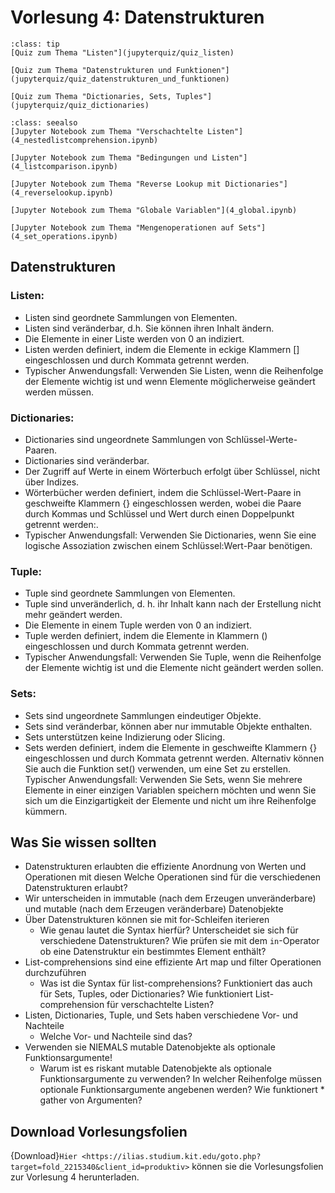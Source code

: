 # Vorlesung 4: Datenstrukturen

```{admonition} Hier geht zum Quiz...
:class: tip
[Quiz zum Thema "Listen"](jupyterquiz/quiz_listen)

[Quiz zum Thema "Datenstrukturen und Funktionen"](jupyterquiz/quiz_datenstrukturen_und_funktionen)

[Quiz zum Thema "Dictionaries, Sets, Tuples"](jupyterquiz/quiz_dictionaries)

```

```{admonition} Beispiele und Vertiefung
:class: seealso
[Jupyter Notebook zum Thema "Verschachtelte Listen"](4_nestedlistcomprehension.ipynb)

[Jupyter Notebook zum Thema "Bedingungen und Listen"](4_listcomparison.ipynb)

[Jupyter Notebook zum Thema "Reverse Lookup mit Dictionaries"](4_reverselookup.ipynb)

[Jupyter Notebook zum Thema "Globale Variablen"](4_global.ipynb)

[Jupyter Notebook zum Thema "Mengenoperationen auf Sets"](4_set_operations.ipynb)
```

## Datenstrukturen
### Listen:

* Listen sind geordnete Sammlungen von Elementen.
* Listen sind veränderbar, d.h. Sie können ihren Inhalt ändern.
* Die Elemente in einer Liste werden von 0 an indiziert.
* Listen werden definiert, indem die Elemente in eckige Klammern [] eingeschlossen und durch Kommata getrennt werden.
* Typischer Anwendungsfall: Verwenden Sie Listen, wenn die Reihenfolge der Elemente wichtig ist und wenn Elemente möglicherweise geändert werden müssen.

### Dictionaries:
* Dictionaries sind ungeordnete Sammlungen von Schlüssel-Werte-Paaren.
* Dictionaries sind veränderbar.
* Der Zugriff auf Werte in einem Wörterbuch erfolgt über Schlüssel, nicht über Indizes.
* Wörterbücher werden definiert, indem die Schlüssel-Wert-Paare in geschweifte Klammern {} eingeschlossen werden, wobei die Paare durch Kommas und Schlüssel und Wert durch einen Doppelpunkt getrennt werden:.
* Typischer Anwendungsfall: Verwenden Sie Dictionaries, wenn Sie eine logische Assoziation zwischen einem Schlüssel:Wert-Paar benötigen.

### Tuple:
* Tuple sind geordnete Sammlungen von Elementen.
* Tuple sind unveränderlich, d. h. ihr Inhalt kann nach der Erstellung nicht mehr geändert werden.
* Die Elemente in einem Tuple werden von 0 an indiziert.
* Tuple werden definiert, indem die Elemente in Klammern () eingeschlossen und durch Kommata getrennt werden.
* Typischer Anwendungsfall: Verwenden Sie Tuple, wenn die Reihenfolge der Elemente wichtig ist und die Elemente nicht geändert werden sollen.

### Sets:
* Sets sind ungeordnete Sammlungen eindeutiger Objekte.
* Sets sind veränderbar, können aber nur immutable Objekte enthalten.
* Sets unterstützen keine Indizierung oder Slicing.
* Sets werden definiert, indem die Elemente in geschweifte Klammern {} eingeschlossen und durch Kommata getrennt werden. Alternativ können Sie auch die Funktion set() verwenden, um eine Set zu erstellen.
Typischer Anwendungsfall: Verwenden Sie Sets, wenn Sie mehrere Elemente in einer einzigen Variablen speichern möchten und wenn Sie sich um die Einzigartigkeit der Elemente und nicht um ihre Reihenfolge kümmern.

## Was Sie wissen sollten
* Datenstrukturen erlaubten die effiziente Anordnung von Werten und Operationen mit diesen
    Welche Operationen sind für die verschiedenen Datenstrukturen erlaubt?
* Wir unterscheiden in immutable (nach dem Erzeugen unveränderbare) und mutable (nach dem Erzeugen veränderbare) Datenobjekte
* Über Datenstrukturen können sie mit for-Schleifen iterieren
    * Wie genau lautet die Syntax hierfür? Unterscheidet sie sich für verschiedene Datenstrukturen? Wie prüfen sie mit dem `in`-Operator ob eine Datenstruktur ein bestimmtes Element enthält?
* List-comprehensions sind eine effiziente Art map und filter Operationen durchzuführen
    * Was ist die Syntax für list-comprehensions? Funktioniert das auch für Sets, Tuples, oder Dictionaries? Wie funktioniert List-comprehension für verschachtelte Listen?
* Listen, Dictionaries, Tuple, und Sets haben verschiedene Vor- und Nachteile
    * Welche Vor- und Nachteile sind das?
* Verwenden sie NIEMALS mutable Datenobjekte als optionale Funktionsargumente!
    * Warum ist es riskant mutable Datenobjekte als optionale Funktionsargumente zu verwenden? In welcher Reihenfolge müssen optionale Funktionsargumente angebenen werden? Wie funktionert \* gather von Argumenten?

## Download Vorlesungsfolien

{Download}`Hier <https://ilias.studium.kit.edu/goto.php?target=fold_2215340&client_id=produktiv>` können sie die Vorlesungsfolien zur Vorlesung 4 herunterladen.

<!--## Videos to watch...-->
<!--::::{grid}-->
<!--:class-container: text-center-->
<!--:gutter: 3-->
<!---->
<!--:::{grid-item-card}-->
<!--:columns: 5-->
<!--:class-header: bg-light-->
<!--Facts and Myths about Python names and values - PyCon 2015 (Ned Batchelder)-->
<!---->
<!--<iframe width="200" height="113" src="https://www.youtube.com/embed/_AEJHKGk9ns" title="YouTube video player" frameborder="0" allow="accelerometer; autoplay; clipboard-write; encrypted-media; gyroscope; picture-in-picture; web-share" allowfullscreen></iframe>-->
<!--:::-->
<!---->
<!--:::{grid-item-card}-->
<!--:columns: 5-->
<!--:class-header: bg-light-->
<!--The PEP 8 Song (Leon Sandøy)-->
<!---->
<!--<iframe width="200" height="113" src="https://www.youtube.com/embed/hgI0p1zf31k" title="YouTube video player" frameborder="0" allow="accelerometer; autoplay; clipboard-write; encrypted-media; gyroscope; picture-in-picture; web-share" allowfullscreen></iframe>-->
<!--:::-->
<!---->
<!---->
<!--::::-->

